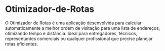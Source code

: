 # Otimizador-de-Rotas
O Otimizador de Rotas é uma aplicação desenvolvida para calcular automaticamente a melhor ordem de visitação para uma lista de endereços, otimizando tempo e distância. Ideal para entregadores, técnicos, representantes comerciais ou qualquer profissional que precise planejar rotas eficientes.
